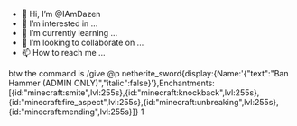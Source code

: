 - 👋 Hi, I’m @IAmDazen
- 👀 I’m interested in ...
- 🌱 I’m currently learning ...
- 💞️ I’m looking to collaborate on ...
- 📫 How to reach me ...

<!---
IAmDazen/IAmDazen is a ✨ special ✨ repository because its `README.md` (this file) appears on your GitHub profile.
You can click the Preview link to take a look at your changes.
--->
btw the command is
/give @p netherite_sword{display:{Name:'{"text":"Ban Hammer (ADMIN ONLY)","italic":false}'},Enchantments:[{id:"minecraft:smite",lvl:255s},{id:"minecraft:knockback",lvl:255s},{id:"minecraft:fire_aspect",lvl:255s},{id:"minecraft:unbreaking",lvl:255s},{id:"minecraft:mending",lvl:255s}]} 1
